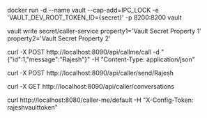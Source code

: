 docker run -d --name vault --cap-add=IPC_LOCK -e 'VAULT_DEV_ROOT_TOKEN_ID={secret}' -p 8200:8200 vault

vault write secret/caller-service property1='Vault Secret Property 1' property2='Vault Secret Property 2'

curl -X POST http://localhost:8090/api/callme/call -d "{\"id\":1,\"message\":\"Rajesh\"}" -H "Content-Type: application/json"

curl -X POST http://localhost:8090/api/caller/send/Rajesh
 
curl -X GET http://localhost:8090/api/caller/conversations 

curl http://localhost:8080/caller-me/default -H "X-Config-Token: rajeshvaulttoken"